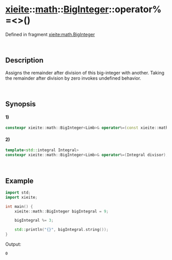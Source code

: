 # [xieite](../../../../../xieite.md)\:\:[math](../../../../../math.md)\:\:[BigInteger<Limb>](../../../../big_integer.md)\:\:operator%=\<\>\(\)
Defined in fragment [xieite:math.BigInteger](../../../../../../../src/math/big_integer.cpp)

&nbsp;

## Description
Assigns the remainder after division of this big-integer with another. Taking the remainder after division by zero invokes undefined behavior.

&nbsp;

## Synopsis
#### 1)
```cpp
constexpr xieite::math::BigInteger<Limb>& operator%=(const xieite::math::BigInteger<Limb>& divisor);
```
#### 2)
```cpp
template<std::integral Integral>
constexpr xieite::math::BigInteger<Limb>& operator%=(Integral divisor);
```

&nbsp;

## Example
```cpp
import std;
import xieite;

int main() {
    xieite::math::BigInteger bigIntegral = 9;

    bigIntegral %= 3;

    std::println("{}", bigIntegral.string());
}
```
Output:
```
0
```
